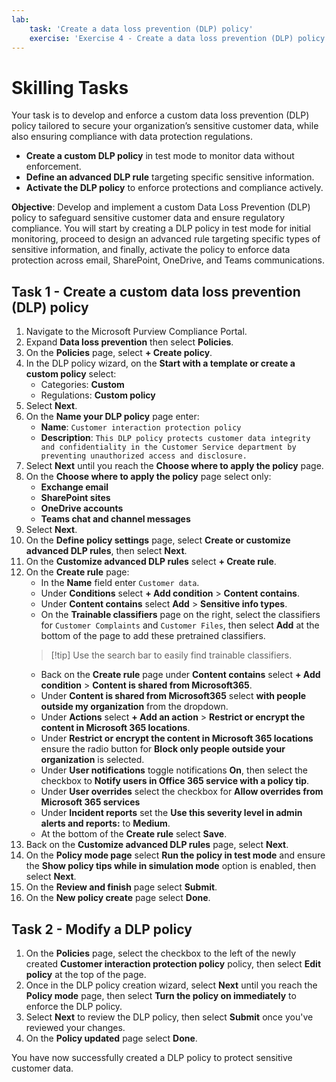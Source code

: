 ```yaml
---
lab:
    task: 'Create a data loss prevention (DLP) policy'
    exercise: 'Exercise 4 - Create a data loss prevention (DLP) policy'
---
```


# Skilling Tasks

Your task is to develop and enforce a custom data loss prevention (DLP) policy tailored to secure your organization’s sensitive customer data, while also ensuring compliance with data protection regulations.

- **Create a custom DLP policy** in test mode to monitor data without enforcement.
- **Define an advanced DLP rule** targeting specific sensitive information.
- **Activate the DLP policy** to enforce protections and compliance actively.

**Objective**: Develop and implement a custom Data Loss Prevention (DLP) policy to safeguard sensitive customer data and ensure regulatory compliance. You will start by creating a DLP policy in test mode for initial monitoring, proceed to design an advanced rule targeting specific types of sensitive information, and finally, activate the policy to enforce data protection across email, SharePoint, OneDrive, and Teams communications.

## Task 1 - Create a custom data loss prevention (DLP) policy

1. Navigate to the Microsoft Purview Compliance Portal.
1. Expand **Data loss prevention** then select **Policies**.
1. On the **Policies** page, select **+ Create policy**.
1. In the DLP policy wizard, on the **Start with a template or create a custom policy** select:
   - Categories: **Custom**
   - Regulations: **Custom policy**
1. Select **Next**.
1. On the **Name your DLP policy** page enter:
   - **Name**: `Customer interaction protection policy`
   - **Description**: `This DLP policy protects customer data integrity and confidentiality in the Customer Service department by preventing unauthorized access and disclosure.`
1. Select **Next** until you reach the **Choose where to apply the policy** page.
1. On the **Choose where to apply the policy** page select only:
   - **Exchange email**
   - **SharePoint sites**
   - **OneDrive accounts**
   - **Teams chat and channel messages**
1. Select **Next**.
1. On the **Define policy settings** page, select **Create or customize advanced DLP rules**, then select **Next**.
1. On the **Customize advanced DLP rules** select **+ Create rule**.
1. On the **Create rule** page:
   - In the **Name** field enter `Customer data`.
   - Under **Conditions** select **+ Add condition** > **Content contains**.
   - Under **Content contains** select **Add** > **Sensitive info types**.
   - On the **Trainable classifiers** page on the right, select the classifiers for `Customer Complaints` and `Customer Files`, then select **Add** at the bottom of the page to add these pretrained classifiers.
   > [!tip] Use the search bar to easily find trainable classifiers.
   - Back on the **Create rule** page under **Content contains** select **+ Add condition** > **Content is shared from Microsoft365**.
   - Under **Content is shared from Microsoft365** select **with people outside my organization** from the dropdown.
   - Under **Actions** select **+ Add an action** > **Restrict or encrypt the content in Microsoft 365 locations**.
   - Under **Restrict or encrypt the content in Microsoft 365 locations** ensure the radio button for **Block only people outside your organization** is selected.
   - Under **User notifications** toggle notifications **On**, then select the checkbox to **Notify users in Office 365 service with a policy tip**.
   - Under **User overrides** select the checkbox for **Allow overrides from Microsoft 365 services**
   - Under **Incident reports** set the **Use this severity level in admin alerts and reports:** to **Medium**.
   - At the  bottom of the **Create rule** select **Save**.
1. Back on the **Customize advanced DLP rules** page, select **Next**.
1. On the **Policy mode page** select **Run the policy in test mode** and ensure the **Show policy tips while in simulation mode** option is enabled, then select **Next**.
1. On the **Review and finish** page select **Submit**.
1. On the **New policy create** page select **Done**.

## Task 2 - Modify a DLP policy

1. On the **Policies** page, select the checkbox to the left of the newly created **Customer interaction protection policy** policy, then select **Edit policy** at the top of the page.
1. Once in the DLP policy creation wizard, select **Next** until you reach the **Policy mode** page, then select **Turn the policy on immediately** to enforce the DLP policy.
1. Select **Next** to review the DLP policy, then select **Submit** once you've reviewed your changes.
1. On the **Policy updated** page select **Done**.

You have now successfully created a DLP policy to protect sensitive customer data.
